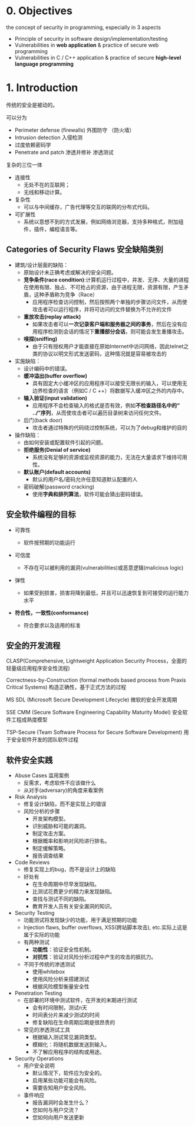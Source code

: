 # 0. Objectives

the concept of security in programming, especially in 3 aspects

* Principle of security in software design/implementation/testing
* Vulnerabilities in **web application** & practice of secure web programming
* Vulnerabilities in C / C++ application & practice of secure **high-level language programming**



# 1. Introduction

传统的安全是被动的。

可以分为

* Perimeter defense  (firewalls) 外围防守 （防火墙） 
* Intrusion detection 入侵检测 
* 过度依赖密码学 
* Penetrate and patch 渗透并修补 渗透测试

复杂的三位一体

* 连接性 
  * 无处不在的互联网； 
  * 无线和移动计算。 
* 复杂性 
  * 可以与中间缓存，广告代理等交互的联网的分布式代码。 
* 可扩展性 
  * 系统以意想不到的方式发展，例如网络浏览器，支持多种格式，附加组件，插件，编程语言等。

## Categories of Security Flaws 安全缺陷类别

* 建筑/设计层面的缺陷： 
  * 原始设计未正确考虑或解决的安全问题。
  * **竞争条件(race condition)**:计算机运行过程中，并发、无序、大量的进程在使用有限、独占、不可抢占的资源，由于进程无限，资源有限，产生矛盾，这种矛盾称为竞争（Race）
    * 应用程序检查访问控制，然后按照两个单独的步骤访问文件，从而使攻击者可以运行程序，并将可访问的文件替换为不允许的文件
  * **重放攻击(replay attack)**
    * 如果攻击者可以**一次记录客户端和服务器之间的事务**，然后在没有应用程序检测到会话的情况下**重播部分会话**，则可能会发生重播攻击。 
  * **嗅探(sniffing)**
    * 由于只有授权用户才能直接在原始Internet中访问网络，因此telnet之类的协议以明文形式发送密码，这种情况就是容易被攻击的
* 实施缺陷： 
  * 设计编码中的错误。
  * **缓冲溢出(buffer overflow)** 
    * 具有固定大小缓冲区的应用程序可以接受无限长的输入，可以使用无边界检查的语言（例如C / C ++）将数据写入缓冲区之外的内存中。
  * **输入验证(input validation)**
    * 应用程序不会检查输入的格式是否有效，例如**不检查路径名中的“ ../”序列**，从而使攻击者可以遍历目录树来访问任何文件。 
  * 后门(back door)
    * 攻击者通过特殊的代码绕过控制系统，可以为了debug和维护的目的
* 操作缺陷： 
  * 由如何安装或配置软件引起的问题。 
  * **拒绝服务(Denial of service)**
    * 系统没有足够的资源或监视资源的能力，无法在大量请求下维持可用性。 
  * **默认账户(default accounts)**
    * 默认的用户名/密码允许任意知道默认配置的人
  * 密码破解(password cracking)
    * 使用**字典和排列算法**，软件可能会猜出密码错误。 

## 安全软件编程的目标

* 可靠性
  * 软件按预期的功能运行

* 可信度
  * 不存在可以被利用的漏洞(vulnerabilities)或恶意逻辑(malicious logic)

* 弹性
  * 如果受到损害，损害将降到最低，并且可以迅速恢复到可接受的运行能力水平 

* **符合性，一致性(conformance)**
  * 符合要求以及适用的标准

## 安全的开发流程

CLASP(Comprehensive, Lightweight Application  Security Process，全面的轻量级应用程序安全性流程)

Correctness-by-Construction (formal methods based  process from Praxis Critical Systems) 构造正确性，基于正式方法的过程

MS SDL (Microsoft Secure Development Lifecycle) 微软的安全开发周期

SSE CMM (Secure Software Engineering Capability  Maturity Model) 安全软件工程成熟度模型

TSP-Secure (Team Software Process for Secure  Software Development) 用于安全软件开发的团队软件过程

## 软件安全实践

* Abuse Cases 滥用案例
  * 反需求，考虑软件不应该做什么
  * 从对手(adversary)的角度来看案例
* Risk Analysis 
  * 修复设计缺陷，而不是实现上的错误
  * 风险分析的步骤
    * 开发架构模型。 
    * 识别威胁和可能的漏洞。 
    * 制定攻击方案。 
    * 根据概率和影响对风险进行排名。 
    * 制定缓解策略。 
    * 报告调查结果 
* Code Reviews 
  * 修复实现上的bug，而不是设计上的缺陷
  * 好处有
    * 在生命周期中尽早发现缺陷。 
    * 比测试花费更少的精力来发现缺陷。 
    * 查找与测试不同的缺陷。
    * 教育开发人员有关安全漏洞的知识。 
* Security Testing 
  * 功能测试将发现缺少的功能，用于满足预期的功能 
  * Injection  flaws, buffer  overflows,  XSS(跨站脚本攻击), etc.实际上这是属于实际的功能
  * 有两种测试
    * **功能性**：验证安全性机制。 
    * **对抗性**：验证对风险分析过程中产生的攻击的抵抗力。
  * 不同于传统的渗透测试
    * 使用whitebox
    * 使用风险分析来搭建测试
    * 根据风险模型衡量安全性
* Penetration Testing 
  * 在部署的环境中测试软件，在开发的末期进行测试
    * 会有时间限制，测试n天
    * 时间表分片来减少测试的时间
    * 修复缺陷在生命周期后期是很昂贵的
  * 常见的渗透测试工具
    * 根据输入测试常见漏洞类型。 
    * 模糊化：将随机数据发送到输入。 
    * 不了解应用程序的结构或用途。
* Security Operations
  * 用户安全说明 
    * 默认情况下，软件应为安全的。 
    * 启用某些功能可能会有风险。
    * 需要告知用户安全风险。 
  * 事件响应 
    * 报告漏洞时会发生什么？ 
    * 您如何与用户交流？ 
    * 您如何向用户发送更新 



